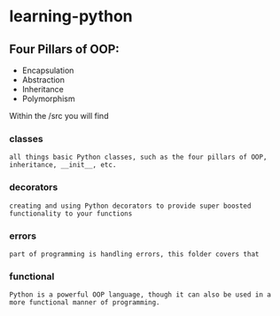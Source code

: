 # learning-python

## Four Pillars of OOP:

- Encapsulation
- Abstraction
- Inheritance
- Polymorphism

Within the /src you will find

### classes

    all things basic Python classes, such as the four pillars of OOP, inheritance, __init__, etc.

### decorators

    creating and using Python decorators to provide super boosted functionality to your functions

### errors

    part of programming is handling errors, this folder covers that

### functional

    Python is a powerful OOP language, though it can also be used in a more functional manner of programming.
